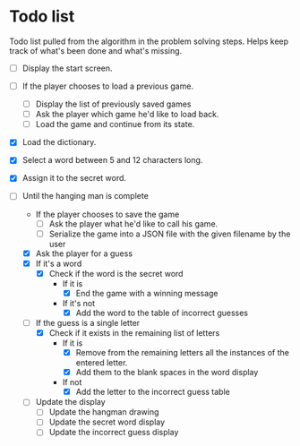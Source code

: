 # Todo list

Todo list pulled from the algorithm in the problem solving steps. Helps keep track of what's been done and what's missing.

  - [ ] Display the start screen.

  - [ ] If the player chooses to load a previous game.
    - [ ] Display the list of previously saved games
    - [ ] Ask the player which game he'd like to load back.
    - [ ] Load the game and continue from its state.

  - [x] Load the dictionary.
  
  - [x] Select a word between 5 and 12 characters long.

  - [x] Assign it to the secret word.

  - [ ] Until the hanging man is complete

    - If the player chooses to save the game
      - [ ] Ask the player what he'd like to call his game.
      - [ ] Serialize the game into a JSON file with the given filename by the user
  
    - [x] Ask the player for a guess
    - [x] If it's a word
      - [x] Check if the word is the secret word
        - If it is
          - [x] End the game with a winning message
        - If it's not
          - [x] Add the word to the table of incorrect guesses

    - [ ] If the guess is a single letter
      - [x] Check if it exists in the remaining list of letters
        - If it is
          - [x] Remove from the remaining letters all the instances of the entered letter.
          - [x] Add them to the blank spaces in the word display
        - If not
          - [x] Add the letter to the incorrect guess table
    - [ ] Update the display
      - [ ] Update the hangman drawing
      - [ ] Update the secret word display
      - [ ] Update the incorrect guess display